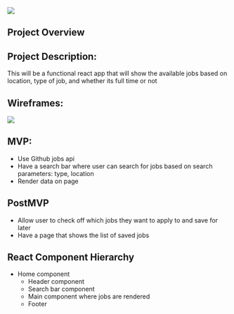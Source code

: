 ![](https://media.giphy.com/media/lf7YrlVZ1PicU/giphy.gif)

## Project Overview

## Project Description:
This will be a functional react app that will show the available jobs based on location, type of job, and whether its full time or not

## Wireframes:
![](https://i.imgur.com/bnteKR9.png)

## MVP:
- Use Github jobs api
- Have a search bar where user can search for jobs based on search parameters: type, location
- Render data on page

## PostMVP 
- Allow user to check off which jobs they want to apply to and save for later
- Have a page that shows the list of saved jobs

## React Component Hierarchy
- Home component 
    - Header component
    - Search bar component
    - Main component where jobs are rendered
    - Footer 
